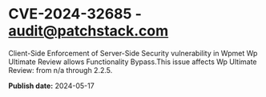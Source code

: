 # CVE-2024-32685 - audit@patchstack.com

Client-Side Enforcement of Server-Side Security vulnerability in Wpmet Wp Ultimate Review allows Functionality Bypass.This issue affects Wp Ultimate Review: from n/a through 2.2.5.

**Publish date:** 2024-05-17
